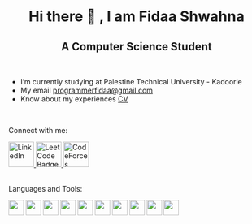 <div align="center">
  <h1 style="border:none;">Hi there 👋 , I am Fidaa Shwahna</h1>
  <h2>A Computer Science Student</h2>
</div>

<br>

- I’m currently studying at Palestine Technical University - Kadoorie
- My email programmerfidaa@gmail.com
- Know about my experiences [CV](https://drive.google.com/file/d/1rhfLAVdVtq5SThTtNr-JQRmVrCv1poQk/view?usp=sharing)

<br>

Connect with me:
<br>
<div id="badges">
  <a href="https://www.linkedin.com/in/fidaa-shwahna-5408b22b6/">
    <img src="https://cdn-icons-png.flaticon.com/256/174/174857.png" alt="LinkedIn" style="width:50px;height:50px;">
  </a>

  
  <a href="https://leetcode.com/programmerfidaa/">
    <img src="https://user-images.githubusercontent.com/36547915/97088991-45da5d00-1652-11eb-900f-80d106540f4f.png" alt="LeetCode Badge" style="width:50px;height:50px;">
  </a>

 <a href="https://codeforces.com/profile/fidaa_shwahna">
    <img src="https://cdn.iconscout.com/icon/free/png-256/free-code-forces-3628695-3029920.png" alt="CodeForces Badge" style="width:50px;height:50px;">
  </a>
</div>

<br>

Languages and Tools:
<div>
    <img src="https://w7.pngwing.com/pngs/46/626/png-transparent-c-logo-the-c-programming-language-computer-icons-computer-programming-source-code-programming-miscellaneous-template-blue.png" style="width:30px;height:30px;">
    <img src="https://cdn.icon-icons.com/icons2/2415/PNG/512/java_original_wordmark_logo_icon_146459.png" style="width:30px;height:30px;">
    <img src="https://cdn.iconscout.com/icon/premium/png-256-thumb/html-2752158-2284975.png?f=webp" style="width:30px;height:30px;">
    <img src="https://static-00.iconduck.com/assets.00/file-type-css-icon-1806x2048-r5fwjl3p.png" style="width:30px;height:30px;">
    <img src="https://cdn.iconscout.com/icon/free/png-256/free-javascript-2038874-1720087.png" style="width:30px;height:30px;">
    <img src="https://cdn-icons-png.flaticon.com/512/5968/5968672.png" style="width:30px;height:30px;">
    <img src="https://cdn.iconscout.com/icon/free/png-256/free-python-3521655-2945099.png?f=webp" style="width:30px;height:30px;">
    <img src="https://static-00.iconduck.com/assets.00/flask-icon-1594x2048-84mjydzf.png" style="width:30px;height:30px;">
    <img src="https://static-00.iconduck.com/assets.00/c-sharp-c-icon-1822x2048-wuf3ijab.png" style="width:30px;height:30px;">
    <img src="https://cdn-icons-png.flaticon.com/512/5968/5968332.png" style="width:30px;height:30px;">
</div>

<br>
